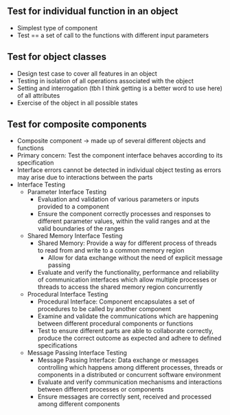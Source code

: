## Test for individual function in an object
- Simplest type of component
- Test == a set of call to the functions with different input parameters

## Test for object classes
- Design test case to cover all features in an object
- Testing in isolation of all operations associated with the object
- Setting and interrogation (tbh I think getting is a better word to use here) of all attributes
- Exercise of the object in all possible states

## Test for composite components
- Composite component -> made up of several different objects and functions
- Primary concern: Test the component interface behaves according to its specification
- Interface errors cannot be detected in individual object testing as errors may arise due to interactions between the parts
- Interface Testing
	- Parameter Interface Testing
		- Evaluation and validation of various parameters or inputs provided to a component
		- Ensure the component correctly processes and responses to different parameter values, within the valid ranges and at the valid boundaries of the ranges
	- Shared Memory Interface Testing
		- Shared Memory: Provide a way for different process of threads to read from and write to a common memory region
			- Allow for data exchange without the need of explicit message passing
		- Evaluate and verify the functionality, performance and reliability of communication interfaces which allow multiple processes or threads to access the shared memory region concurrently
	- Procedural Interface Testing
		- Procedural Interface: Component encapsulates a set of procedures to be called by another component
		- Examine and validate the communications which are happening between different procedural components or functions
		- Test to ensure different parts are able to collaborate correctly, produce the correct outcome as expected and adhere to defined specifications
	- Message Passing Interface Testing
		- Message Passing Interface: Data exchange or messages controlling which happens among different processes, threads or components in a distributed or concurrent software environment
		- Evaluate and verify communication mechanisms and interactions between different processes or components
		- Ensure messages are correctly sent, received and processed among different components